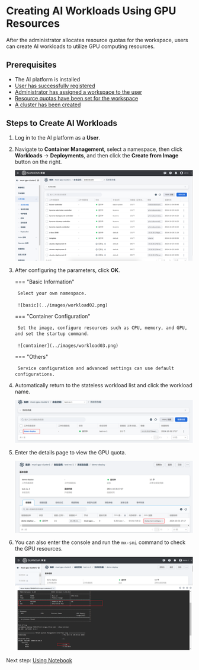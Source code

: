 # Creating AI Workloads Using GPU Resources

After the administrator allocates resource quotas for the workspace, users can create AI workloads to utilize GPU computing resources.

## Prerequisites

- The AI platform is installed
- [User has successfully registered](../register/index.md)
- [Administrator has assigned a workspace to the user](../register/bindws.md)
- [Resource quotas have been set for the workspace](./quota.md)
- [A cluster has been created](../k8s/create-k8s.md)

## Steps to Create AI Workloads

1. Log in to the AI platform as a **User**.
2. Navigate to **Container Management**, select a namespace, then click **Workloads** -> **Deployments**, and then click the **Create from Image** button on the right.

    ![button](../images/workload01.png)

3. After configuring the parameters, click **OK**.

    === "Basic Information"

        Select your own namespace.

        ![basic](../images/workload02.png)

    === "Container Configuration"

        Set the image, configure resources such as CPU, memory, and GPU, and set the startup command.

        ![container](../images/workload03.png)

    === "Others"

        Service configuration and advanced settings can use default configurations.

4. Automatically return to the stateless workload list and click the workload name.

    ![click name](../images/workload04.png)

5. Enter the details page to view the GPU quota.

    ![check gpu](../images/workload05.png)

6. You can also enter the console and run the `mx-smi` command to check the GPU resources.

    ![check gpu](../images/workload06.png)

Next step: [Using Notebook](./notebook.md)
